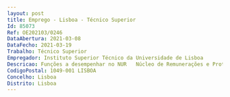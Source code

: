 ```yaml
--- 
layout: post
title: Emprego - Lisboa - Técnico Superior
Id: 85073
Ref: OE202103/0246
DataAbertura: 2021-03-08
DataFecho: 2021-03-19
Trabalho: Técnico Superior
Empregador: Instituto Superior Técnico da Universidade de Lisboa
Descricao: Funções a desempenhar no NUR   Núcleo de Remunerações e Proteção Social,da Direção de Recursos Humanos do Instituto Superior Técnico (IST).Intervenção nos procedimentos de   Elaboração de cabimentos de verba para a contratação de Pessoal   Formalização das inscrições de Trabalhadores na ADSE, CGA, Segurança Sociale Fundos de Compensação   Submissão na ADSE Direta das despesas médicas dos Trabalhadores paraserem sujeitas a comparticipação   Processamento mensal de vencimentos   Elaboração dos mapas de descontos mensais, obrigatórios e facultativos, aenviar mensalmente para a Tesouraria   Elaboração de Guias de Vencimento e Guias de Reposição   Envio dos ficheiros com os descontos mensais para a SS, AT e CGA   Colaboração na definição e implementação do plano de bem estar social dostrabalhadores do IST.
CodigoPostal: 1049-001 LISBOA
Concelho: Lisboa
Distrito: Lisboa
--- 
```

